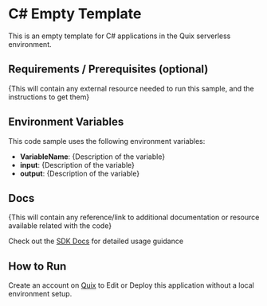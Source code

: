 # C# Empty Template

This is an empty template for C# applications in the Quix serverless environment.

## Requirements / Prerequisites (optional)

{This will contain any external resource needed to run this sample, and the instructions to get them}

## Environment Variables

This code sample uses the following environment variables:

- **VariableName**: {Description of the variable}
- **input**: {Description of the variable}
- **output**: {Description of the variable}

## Docs
{This will contain any reference/link to additional documentation or resource available related with the code}

Check out the [SDK Docs](https://quix.ai/docs/sdk/introduction.html) for detailed usage guidance

## How to Run
Create an account on [Quix](https://portal.platform.quix.ai/self-sign-up?xlink=github) to Edit or Deploy this application without a local environment setup.